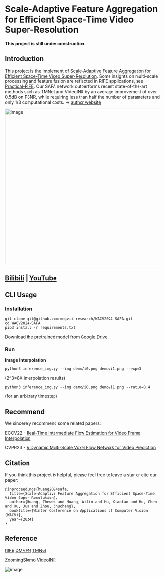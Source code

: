 # Scale-Adaptive Feature Aggregation for Efficient Space-Time Video Super-Resolution
**This project is still under construction.**
## Introduction
This project is the implement of [Scale-Adaptive Feature Aggregation for Efficient Space-Time Video Super-Resolution](http://arxiv.org/abs/2310.17294). Some insights on multi-scale processing and feature fusion are reflected in RIFE applications, see [Practical-RIFE](https://github.com/hzwer/Practical-RIFE). Our SAFA network outperforms recent state-of-the-art methods such as TMNet and VideoINR by an average improvement of over 0.5dB on PSNR, while requiring less than half the number of parameters and only 1/3 computational costs. -> [author website](https://github.com/hzwer)

<img width="510" alt="image" src="https://github.com/megvii-research/WACV2024-SAFA/assets/10103856/a243c9e2-243e-4ce6-a5c0-3739d98eb22c">

## [Bilibili](https://www.bilibili.com/video/BV1X84y1R7Yw/) | [YouTube](https://youtu.be/rJyCT4C0FL4)

## CLI Usage

### Installation

```
git clone git@github.com:megvii-research/WACV2024-SAFA.git
cd WACV2024-SAFA
pip3 install -r requirements.txt
```

Download the pretrained model from [Google Drive](https://drive.google.com/file/d/1PCYRfKwMkymP0V5dmcmGwrKu0lU7xSZ0/view?usp=share_link).

### Run

**Image Interpolation**
```
python3 inference_img.py --img demo/i0.png demo/i1.png --exp=3
```
(2^3=8X interpolation results)

```
python3 inference_img.py --img demo/i0.png demo/i1.png --ratio=0.4
```
(for an arbitrary timestep)

## Recommend
We sincerely recommend some related papers:

ECCV22 - [Real-Time Intermediate Flow Estimation for Video Frame Interpolation](https://github.com/megvii-research/ECCV2022-RIFE)

CVPR23 - [A Dynamic Multi-Scale Voxel Flow Network for Video Prediction](https://huxiaotaostasy.github.io/DMVFN/)

## Citation
If you think this project is helpful, please feel free to leave a star or cite our paper:

```
@inproceedings{huang2024safa,
  title={Scale-Adaptive Feature Aggregation for Efficient Space-Time Video Super-Resolution},
  author={Huang, Zhewei and Huang, Ailin and Hu, Xiaotao and Hu, Chen and Xu, Jun and Zhou, Shuchang},
  booktitle={Winter Conference on Applications of Computer Vision (WACV)},
  year={2024}
}
```
## Reference

[RIFE](https://github.com/megvii-research/ECCV2022-RIFE)   [DMVFN](https://huxiaotaostasy.github.io/DMVFN/)   [TMNet](https://github.com/CS-GangXu/TMNet)

[ZoomingSlomo](https://github.com/Mukosame/Zooming-Slow-Mo-CVPR-2020)    [VideoINR](https://github.com/Picsart-AI-Research/VideoINR-Continuous-Space-Time-Super-Resolution)   

![image](https://github.com/megvii-research/WACV2024-SAFA/assets/10103856/d8b92072-bcf7-4d9d-bb27-26c07d85a154)

